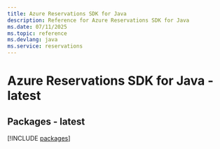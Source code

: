 ```yaml
---
title: Azure Reservations SDK for Java
description: Reference for Azure Reservations SDK for Java
ms.date: 07/11/2025
ms.topic: reference
ms.devlang: java
ms.service: reservations
---
```

# Azure Reservations SDK for Java - latest
## Packages - latest
[!INCLUDE [packages](reservations-index.md)]
